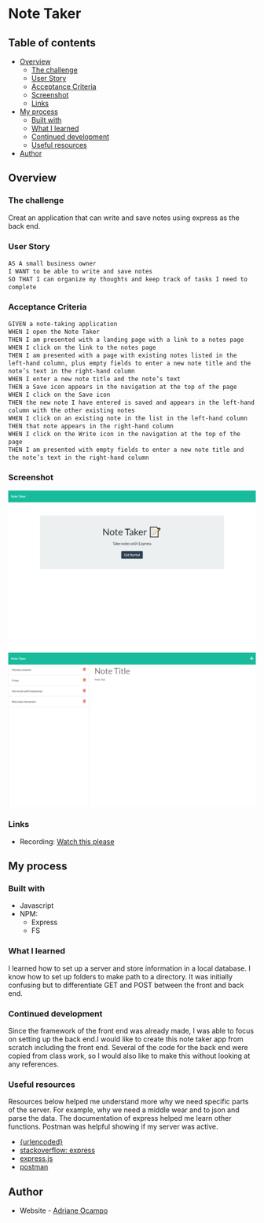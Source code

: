# Note Taker

## Table of contents

- [Overview](#overview)
  - [The challenge](#the-challenge)
  - [User Story](#user-story)
  - [Acceptance Criteria](#acceptance-criteria)
  - [Screenshot](#screenshot)
  - [Links](#links)
- [My process](#my-process)
  - [Built with](#built-with)
  - [What I learned](#what-i-learned)
  - [Continued development](#continued-development)
  - [Useful resources](#useful-resources)
- [Author](#author)

## Overview

### The challenge

Creat an application that can write and save notes using express as the back end. 

### User Story

```
AS A small business owner
I WANT to be able to write and save notes
SO THAT I can organize my thoughts and keep track of tasks I need to complete
```

### Acceptance Criteria

```
GIVEN a note-taking application
WHEN I open the Note Taker
THEN I am presented with a landing page with a link to a notes page
WHEN I click on the link to the notes page
THEN I am presented with a page with existing notes listed in the left-hand column, plus empty fields to enter a new note title and the note’s text in the right-hand column
WHEN I enter a new note title and the note’s text
THEN a Save icon appears in the navigation at the top of the page
WHEN I click on the Save icon
THEN the new note I have entered is saved and appears in the left-hand column with the other existing notes
WHEN I click on an existing note in the list in the left-hand column
THEN that note appears in the right-hand column
WHEN I click on the Write icon in the navigation at the top of the page
THEN I am presented with empty fields to enter a new note title and the note’s text in the right-hand column
```

### Screenshot

![](./public/assets/css/localhost_3001_.png)
![](./public/assets/css/localhost_3001_notes.html.png)


### Links

- Recording: [Watch this please](https://drive.google.com/file/d/17sWi95yyxKHMoMoYvbLVlAnNORMOF1uP/view?usp=sharing)


## My process

### Built with

- Javascript
- NPM:
  - Express
  - FS

### What I learned

I learned how to set up a server and store information in a local database. I know how to set up folders to make path to a directory. It was initially confusing but to differentiate GET and POST between the front and back end. 

### Continued development

Since the framework of the front end was already made, I was able to focus on setting up the back end.I would like to create this note taker app from scratch including the front end. Several of the code for the back end were copied from class work, so I would also like to make this without looking at any references. 

### Useful resources

Resources below helped me understand more why we need specific parts of the server. For example, why we need a middle wear and to json and parse the data. The documentation of express helped me learn other functions. Postman was helpful showing if my server was active. 

- [{urlencoded}](https://stackoverflow.com/questions/23259168/what-are-express-json-and-express-urlencoded)
- [stackoverflow: express](https://www.geeksforgeeks.org/express-js-express-json-function/)
- [express.js](https://expressjs.com/)
- [postman](https://web.postman.co/)

## Author

- Website - [Adriane Ocampo](https://ocampoad.github.io/Adriane_Ocampo_Portfolio/)